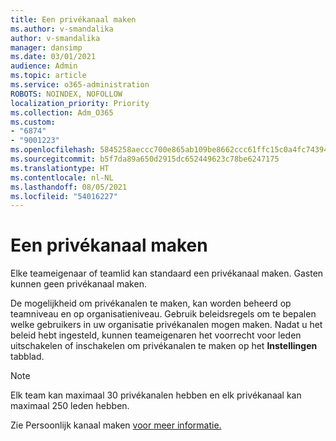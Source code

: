 ```yaml
---
title: Een privékanaal maken
ms.author: v-smandalika
author: v-smandalika
manager: dansimp
ms.date: 03/01/2021
audience: Admin
ms.topic: article
ms.service: o365-administration
ROBOTS: NOINDEX, NOFOLLOW
localization_priority: Priority
ms.collection: Adm_O365
ms.custom:
- "6874"
- "9001223"
ms.openlocfilehash: 5845258aeccc700e865ab109be8662ccc61ffc15c0a4fc7439449af22c73b30d
ms.sourcegitcommit: b5f7da89a650d2915dc652449623c78be6247175
ms.translationtype: HT
ms.contentlocale: nl-NL
ms.lasthandoff: 08/05/2021
ms.locfileid: "54016227"
---
```

# <a name="create-a-private-channel"></a>Een privékanaal maken

Elke teameigenaar of teamlid kan standaard een privékanaal maken. Gasten kunnen geen privékanaal maken. 

De mogelijkheid om privékanalen te maken, kan worden beheerd op teamniveau en op organisatieniveau. Gebruik beleidsregels om te bepalen welke gebruikers in uw organisatie privékanalen mogen maken. Nadat u het beleid hebt ingesteld, kunnen teameigenaren het voorrecht voor leden uitschakelen of inschakelen om privékanalen te maken op het **Instellingen** tabblad.

> [!NOTE]
> Elk team kan maximaal 30 privékanalen hebben en elk privékanaal kan maximaal 250 leden hebben.

Zie Persoonlijk kanaal maken [voor meer informatie.](https://docs.microsoft.com/MicrosoftTeams/private-channels#private-channel-creation)


